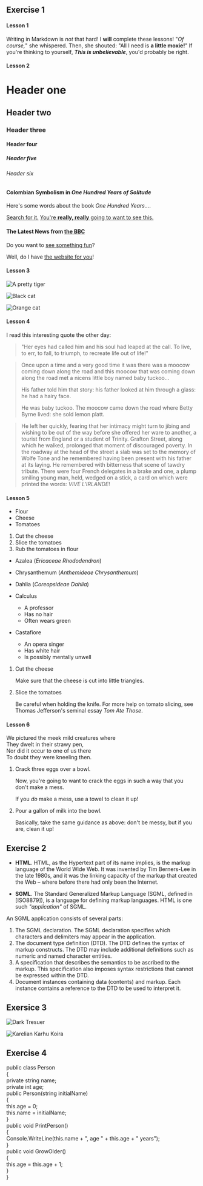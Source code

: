 ## Exercise 1

#### Lesson 1
Writing in Markdown is _not_ that hard!
I **will** complete these lessons!
"_Of course,_" she whispered. Then, she shouted: "All I need is **a little moxie!**"
If you're thinking to yourself, **_This is unbelievable_**, you'd probably be right.

#### Lesson 2
# Header one
## Header two
### Header three
#### Header four
##### Header five
###### Header six

#### Colombian Symbolism in _One Hundred Years of Solitude_

Here's some words about the book _One Hundred Years..._.

[Search for it.](www.google.com)
[You're **really, really** going to want to see this.](www.dailykitten.com)
#### The Latest News from [the BBC](www.bbc.com/news)

Do you want to [see something fun][another place]?

Well, do I have [the website for you][another fun place]!

[another place]:www.zombo.com
[another fun place]:www.stumbleupon.com

#### Lesson 3
![A pretty tiger](https://upload.wikimedia.org/wikipedia/commons/5/56/Tiger.50.jpg)

![Black cat][Black]

![Orange cat][Orange]

[Black]: https://upload.wikimedia.org/wikipedia/commons/a/a3/81_INF_DIV_SSI.jpg

[Orange]: http://icons.iconarchive.com/icons/google/noto-emoji-animals-nature/256/22221-cat-icon.png

#### Lesson 4
I read this interesting quote the other day:

>"Her eyes had called him and his soul had leaped at the call. To live, to err, to fall, to triumph, to recreate life out of life!"


>Once upon a time and a very good time it was there was a moocow coming down along the road and this moocow that was coming down along the road met a nicens little boy named baby tuckoo...
>
>His father told him that story: his father looked at him through a glass: he had a hairy face.
>
>He was baby tuckoo. The moocow came down the road where Betty Byrne lived: she sold lemon platt.

>He left her quickly, fearing that her intimacy might turn to jibing and wishing to be out of the way before she offered her ware to another, a tourist from England or a student of Trinity. Grafton Street, along which he walked, prolonged that moment of discouraged poverty. In the roadway at the head of the street a slab was set to the memory of Wolfe Tone and he remembered having been present with his father at its laying. He remembered with bitterness that scene of tawdry tribute. There were four French delegates in a brake and one, a plump smiling young man, held, wedged on a stick, a card on which were printed the words: _VIVE L'IRLANDE_!

#### Lesson 5
* Flour
* Cheese 
* Tomatoes

1. Cut the cheese
2. Slice the tomatoes
3. Rub the tomatoes in flour

* Azalea (_Ericaceae Rhododendron_)
* Chrysanthemum (_Anthemideae Chrysanthemum_)
* Dahlia (_Coreopsideae Dahlia_)


* Calculus 
  * A professor 
  * Has no hair 
  * Often wears green
* Castafiore
  * An opera singer 
  * Has white hair 
  * Is possibly mentally unwell

1. Cut the cheese

    Make sure that the cheese is cut into little triangles.

2. Slice the tomatoes

    Be careful when holding the knife.
For more help on tomato slicing, see Thomas Jefferson's seminal essay _Tom Ate Those_.

#### Lesson 6

We pictured the meek mild creatures where  
They dwelt in their strawy pen,  
Nor did it occur to one of us there  
To doubt they were kneeling then.

1. Crack three eggs over a bowl.

    Now, you're going to want to crack the eggs in such a way   that you don't make a mess.

    If you _do_ make a mess, use a towel to clean it up!

2. Pour a gallon of milk into the bowl.

   Basically, take the same guidance as above: don't be messy,   but if you are, clean it up!


## Exercise 2

* **HTML**. HTML, as the Hypertext part of its name implies, is the markup language of the World Wide Web. It was invented by Tim Berners-Lee in the late 1980s, and it was the linking capacity of the markup that created the Web – where before there had only been the Internet.

* **SGML**. The Standard Generalized Markup Language (SGML, defined in [ISO8879]), is a language for defining markup languages. HTML is one such _"application"_ of SGML.

An SGML application consists of several parts:

1. The SGML declaration. The SGML declaration specifies which characters and delimiters may appear in the application.
2. The document type definition (DTD). The DTD defines the syntax of markup constructs. The DTD may include additional definitions such as numeric and named character entities.
3. A specification that describes the semantics to be ascribed to the markup. This specification also imposes syntax restrictions that cannot be expressed within the DTD.
4. Document instances containing data (contents) and markup. Each instance contains a reference to the DTD to be used to interpret it.

## Exersice 3

![Dark Tresuer][Dark]

[Dark]:(https://www.youtube.com/watch?v=WrYlXckeWms&ab_channel=Novolus)

![Karelian Karhu Koira](https://upload.wikimedia.org/wikipedia/commons/thumb/4/48/Karelski_pies_na_nied%C5%BAwiedzie_sylwetka.JPG/1280px-Karelski_pies_na_nied%C5%BAwiedzie_sylwetka.JPG)


## Exercise 4

public class Person  
{  
  private string name;  
  private int age;  
  public Person(string initialName)  
  {  
    this.age = 0;  
    this.name = initialName;  
  }  
  public void PrintPerson()  
  {  
    Console.WriteLine(this.name + ", age " + this.age + " years");  
  }  
  public void GrowOlder()  
  {  
    this.age = this.age + 1;  
  }  
}  





